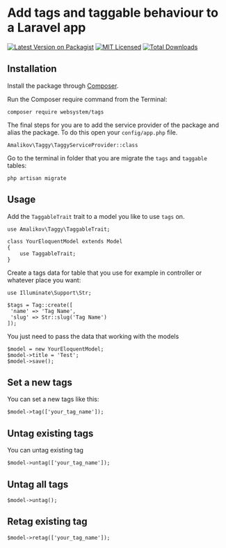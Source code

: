 # Add tags and taggable behaviour to a Laravel app

[![Latest Version on Packagist](https://img.shields.io/packagist/v/websystem/tags.svg?style=flat-square)](https://packagist.org/packages/websystem/tags)
[![MIT Licensed](https://img.shields.io/badge/license-MIT-brightgreen.svg?style=flat-square)](LICENSE.md)
[![Total Downloads](https://img.shields.io/packagist/dt/websystem/tags.svg?style=flat-square)](https://packagist.org/packages/websystem/tags)

## Installation

Install the package through [Composer](http://getcomposer.org/).

Run the Composer require command from the Terminal:

    composer require websystem/tags

The final steps for you are to add the service provider of the package and alias the package. To do this open your `config/app.php` file.

`Amalikov\Taggy\TaggyServiceProvider::class`

Go to the terminal in folder that you are migrate the `tags` and `taggable` tables:

```php artisan migrate```
## Usage
Add the `TaggableTrait` trait to a model you like to use `tags` on.
```
use Amalikov\Taggy\TaggableTrait;

class YourEloquentModel extends Model
{
    use TaggableTrait;
}
```
Create a tags data for table that you use for example in controller or whatever place you want:
```
use Illuminate\Support\Str;

$tags = Tag::create([
 'name' => 'Tag Name',
 'slug' => Str::slug('Tag Name')
]);

```
You just need to pass the data that working with the models
```
$model = new YourEloquentModel;
$model->title = 'Test';
$model->save();
```
## Set a new tags
You can set a new tags like this:
```
$model->tag(['your_tag_name']);
````
## Untag existing tags
You can untag existing tag
```
$model->untag(['your_tag_name']);
````

## Untag all tags

```
$model->untag();
````

## Retag existing tag
```
$model->retag(['your_tag_name']);
````
